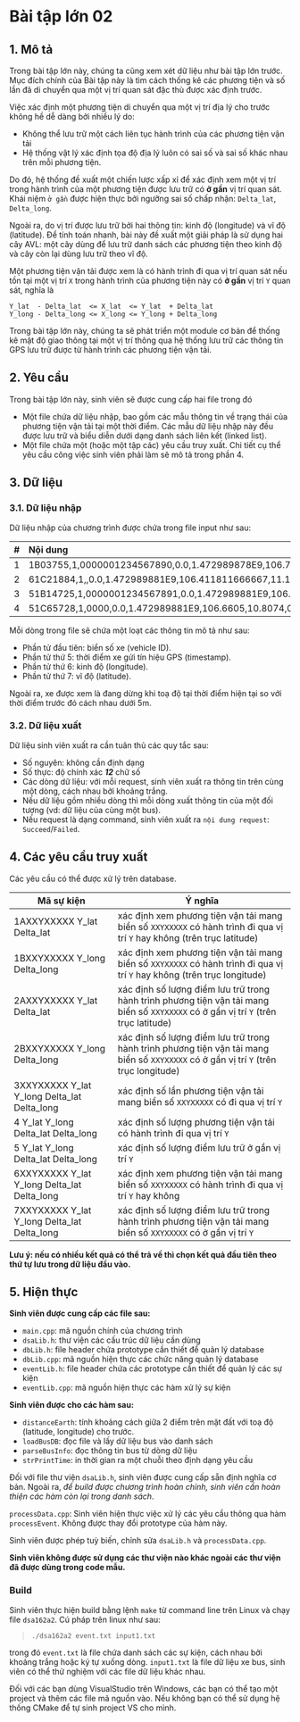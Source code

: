 # Bài tập lớn 02
## 1. Mô tả
Trong bài tập lớn này, chúng ta cũng xem xét dữ liệu như bài tập lớn trước.
Mục đích chính của Bài tập này là tìm cách thống kê các phương tiện và số lần đã di chuyển qua một vị trí quan sát đặc thù được xác định trước.

Việc xác định một phương tiện di chuyển qua một vị trí địa lý cho trước không hề dễ dàng bởi nhiều lý do:
- Không thể lưu trữ một cách liên tục hành trình của các phương tiện vận tải
- Hệ thống vật lý xác định tọa độ địa lý luôn có sai số và sai số khác nhau trên mỗi phương tiện.

Do đó, hệ thống đề xuất một chiến lược xấp xỉ để xác định xem một vị trí trong hành trình của một phương tiện được 
lưu trữ có __ở gần__ vị trí quan sát.
Khái niệm `ở gần` được hiện thực bởi ngưỡng sai số chấp nhận: 
`Delta_lat`, `Delta_long`.

Ngoài ra, do vị trí được lưu trữ bởi hai thông tin: 
kinh độ (longitude) và vĩ độ (latitude). Để tính toán nhanh, 
bài này đề xuất một giải pháp là sử dụng hai cây AVL: 
một cây dùng để lưu trữ danh sách các phương tiện theo kinh độ 
và cây còn lại dùng lưu trữ theo vĩ độ.

Một phương tiện vận tải được xem là có hành trình đi qua vị trí 
quan sát nếu tồn tại một vị trí `X` trong hành trình của phương 
tiện này có __ở gần__ vị trí `Y` quan sát, nghĩa là

    Y_lat  - Delta_lat  <= X_lat  <= Y_lat  + Delta_lat
    Y_long - Delta_long <= X_long <= Y_long + Delta_long

Trong bài tập lớn này, chúng ta sẽ phát triển một module cơ bản để thống kê mật độ giao thông tại một vị trí thông qua hệ thống lưu trữ các 
thông tin GPS lưu trữ được từ hành trình các phương tiện vận tải.

## 2. Yêu cầu
Trong bài tập lớn này, sinh viên sẽ được cung cấp hai file trong đó
- Một file chứa dữ liệu nhập, bao gồm các mẫu thông tin về trạng thái của phương tiện vận tải tại một thời điểm. Các mẫu dữ liệu nhập này đều được lưu trữ và biểu diễn dưới dạng danh sách liên kết (linked list).
- Một file chứa một (hoặc một tập các) yêu cầu truy xuất. Chi tiết cụ thể yêu cầu công việc sinh viên phải làm sẽ mô tả trong phần 4.

## 3. Dữ liệu
### 3.1. Dữ liệu nhập
Dữ liệu nhập của chương trình được chứa trong file input như sau:

| # | Nội dung |
|---|:---------|
|1| 1B03755,1,0000001234567890,0.0,1.472989878E9,106.781668333333,10.65749,0.0,348.0,0,1,0,0,0,1,0.0,0.0 |
|2| 61C21884,1,,0.0,1.472989881E9,106.411811666667,11.1932933333333,0.0,288.0,0,0,0,0,0,0,0.0,0.0 |
|3| 51B14725,1,0000001234567891,0.0,1.472989881E9,106.689196666667,10.7733133333333,0.0,30.0,1,1,0,0,0,0,0.0,0.0 |
|4| 51C65728,1,0000,0.0,1.472989881E9,106.6605,10.8074,0.0,0.0,0,0,0,0,0,0,0.0,0.0 |

Mỗi dòng trong file sẽ chứa một loạt các thông tin mô tả như sau:
- Phần tử đầu tiên: biển số xe (vehicle ID).
- Phần tử thứ 5: thời điểm xe gửi tín hiệu GPS (timestamp).
- Phần tử thứ 6: kinh độ (longitude).
- Phần tử thứ 7: vĩ độ (latitude).

Ngoài ra, xe được xem là đang dừng khi toạ độ tại thời điểm hiện tại so với 
thời điểm trước đó cách nhau dưới 5m.

### 3.2. Dữ liệu xuất
Dữ liệu sinh viên xuất ra cần tuân thủ các quy tắc sau:
 + Số nguyên: không cần định dạng
 + Số thực: độ chính xác __*12*__ chữ số
 + Các dòng dữ liệu: với mỗi request, sinh viên xuất ra
 thông tin trên cùng một dòng, cách nhau bởi khoảng trắng.
 + Nếu dữ liệu gồm nhiều dòng thì mỗi dòng xuất thông tin của một đối tượng
 (vd: dữ liệu của cùng một bus). 
 + Nếu request là dạng command, sinh viên xuất 
 ra `nội dung request`: `Succeed`/`Failed`.

## 4. Các yêu cầu truy xuất
Các yêu cầu có thể được xử lý trên database.

| Mã sự kiện | Ý nghĩa |
| ---------- | ------- |
| 1AXXYXXXXX Y_lat Delta_lat   | xác định xem phương tiện vận tải mang biển số `XXYXXXXX` có hành trình đi qua vị trí `Y` hay không (trên trục latitude) |
| 1BXXYXXXXX Y_long Delta_long | xác định xem phương tiện vận tải mang biển số `XXYXXXXX` có hành trình đi qua vị trí `Y` hay không (trên trục longitude)|
| 2AXXYXXXXX Y_lat Delta_lat   | xác định số lượng điểm lưu trữ trong hành trình phương tiện vận tải mang biển số `XXYXXXXX` có ở gần vị trí `Y` (trên trục latitude)|
| 2BXXYXXXXX Y_long Delta_long | xác định số lượng điểm lưu trữ trong hành trình phương tiện vận tải mang biển số `XXYXXXXX` có ở gần vị trí `Y` (trên trục longitude)|
| 3XXYXXXXX  Y_lat Y_long Delta_lat Delta_long | xác định số lần phương tiện vận tải mang biển số `XXYXXXXX` có đi qua vị trí `Y`|
| 4 Y_lat Y_long Delta_lat Delta_long | xác định số lượng phương tiện vận tải có hành trình đi qua vị trí `Y`|
| 5 Y_lat Y_long Delta_lat Delta_long | xác định số lượng điểm lưu trữ ở gần vị trí `Y`|
| 6XXYXXXXX Y_lat Y_long Delta_lat Delta_long | xác định xem phương tiện vận tải mang biển số `XXYXXXXX` có hành trình đi qua vị trí `Y` hay không|
| 7XXYXXXXX Y_lat Y_long Delta_lat Delta_long | xác định số lượng điểm lưu trữ trong hành trình phương tiện vận tải mang biển số `XXYXXXXX` có ở gần vị trí `Y`|
**Lưu ý: nếu có nhiều kết quả có thể trả về thì chọn kết quả đầu tiên theo thứ tự lưu 
trong dữ liệu đầu vào.**


## 5. Hiện thực
**Sinh viên được cung cấp các file sau:**
- `main.cpp`: mã nguồn chính của chương trình
- `dsaLib.h`: thư viện các cấu trúc dữ liệu cần dùng
- `dbLib.h`: file header chứa prototype cần thiết để quản lý database
- `dbLib.cpp`: mã nguồn hiện thực các chức năng quản lý database
- `eventLib.h`: file header chứa các prototype cần thiết để quản lý các sự kiện
- `eventLib.cpp`: mã nguồn hiện thực các hàm xử lý sự kiện

__Sinh viên được cho các hàm sau:__
- `distanceEarth`: tính khoảng cách giữa 2 điểm trên mặt đất với 
 toạ độ (latitude, longitude) cho trước.
- `loadBusDB`: đọc file và lấy dữ liệu bus vào danh sách
- `parseBusInfo`: đọc thông tin bus từ dòng dữ liệu
- `strPrintTime`: in thời gian ra một chuỗi theo định dạng yêu cầu

Đối với file thư viện `dsaLib.h`, sinh viên được cung cấp sẵn định 
nghĩa cơ bản. Ngoài ra, _để build được chương trình hoàn chỉnh, sinh viên
cần hoàn thiện các hàm còn lại trong danh sách_.

`processData.cpp`: Sinh viên hiện thực việc xử lý các yêu cầu thông qua hàm `processEvent`.
Không được thay đổi prototype của hàm này.

Sinh viên được phép tuỳ biến, chỉnh sửa `dsaLib.h` và `processData.cpp`.

**Sinh viên không được sử dụng các thư viện nào khác ngoài các thư viện đã được 
dùng trong code mẫu.**
### Build
Sinh viên thực hiện build bằng lệnh `make` từ command line trên Linux
và chạy file `dsa162a2`. Cú pháp trên linux như sau:
> `./dsa162a2 event.txt input1.txt`

trong đó `event.txt` là file chứa danh sách các sự kiện, cách nhau bởi 
  khoảng trắng hoặc ký tự xuống dòng.
  `input1.txt` là file dữ liệu xe bus, sinh viên có thể thử nghiệm với 
  các file dữ liệu khác nhau. 

Đối với các bạn dùng VisualStudio trên Windows, các bạn có thể tạo một 
project và thêm các file mã nguồn vào. Nếu không bạn có thể sử dụng hệ 
thống CMake để tự sinh project VS cho mình.
 